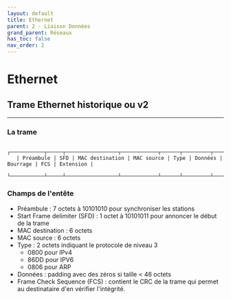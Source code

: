 ```yaml
---
layout: default
title: Ethernet
parent: 2 - Liaison Données
grand_parent: Réseaux
has_toc: false
nav_order: 2
---
```


# Ethernet

## Trame Ethernet historique ou v2

---

### La trame

```
   ┌───────────┬─────┬─────────────────┬────────────┬──────┬─────────┬──────────┬─────┬───────────┐
   | Préambule | SFD | MAC destination | MAC source | Type | Données | Bourrage | FCS | Extension |
   └───────────┴─────┴─────────────────┴────────────┴──────┴─────────┴──────────┴─────┴───────────┘
```

### Champs de l'entête

- Préambule : 7 octets à 10101010 pour synchroniser les stations
- Start Frame delimiter (SFD) : 1 octet à 10101011 pour annoncer le début de la trame
- MAC destination : 6 octets
- MAC source : 6 octets
- Type : 2 octets indiquant le protocole de niveau 3
  - 0800 pour IPv4
  - 86DD pour IPV6
  - 0806 pour ARP
- Données : padding avec des zéros si taille < 46 octets
- Frame Check Sequence (FCS) : contient le CRC de la trame qui permet au destinataire d'en vérifier l'intégrité.
